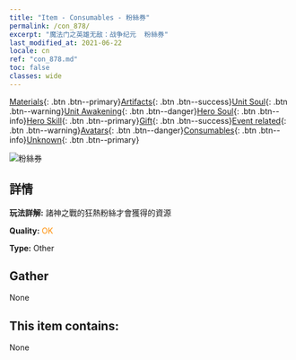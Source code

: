 ```yaml
---
title: "Item - Consumables - 粉絲券"
permalink: /con_878/
excerpt: "魔法门之英雄无敌：战争纪元  粉絲券"
last_modified_at: 2021-06-22
locale: cn
ref: "con_878.md"
toc: false
classes: wide
---
```

 [Materials](/ItemsCN/){: .btn .btn--primary}[Artifacts](/ItemsCN/Artifacts/){: .btn .btn--success}[Unit Soul](/ItemsCN/UnitSoul/){: .btn .btn--warning}[Unit Awakening](/ItemsCN/UnitAwakening/){: .btn .btn--danger}[Hero Soul](/ItemsCN/HeroSoul/){: .btn .btn--info}[Hero Skill](/ItemsCN/HeroSkill/){: .btn .btn--primary}[Gift](/ItemsCN/Gift/){: .btn .btn--success}[Event related](/ItemsCN/Events/){: .btn .btn--warning}[Avatars](/ItemsCN/Avatars/){: .btn .btn--danger}[Consumables](/ItemsCN/Consumables/){: .btn .btn--info}[Unknown](/ItemsCN/Unknown/){: .btn .btn--primary}

 ![粉絲券](/images/t/i_39971.png)

## 詳情
 **玩法詳解:** 諸神之戰的狂熱粉絲才會獲得的資源

 **Quality:** <span style="color: #FF8C00">OK</span>

 **Type:** Other

## Gather

  None

## This item contains:

  None

